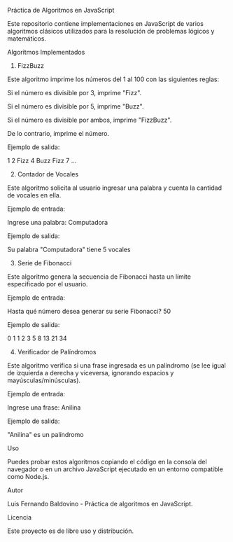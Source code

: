 Práctica de Algoritmos en JavaScript

Este repositorio contiene implementaciones en JavaScript de varios algoritmos clásicos utilizados para la resolución de problemas lógicos y matemáticos.

Algoritmos Implementados

1. FizzBuzz

Este algoritmo imprime los números del 1 al 100 con las siguientes reglas:

Si el número es divisible por 3, imprime "Fizz".

Si el número es divisible por 5, imprime "Buzz".

Si el número es divisible por ambos, imprime "FizzBuzz".

De lo contrario, imprime el número.

Ejemplo de salida:

1
2
Fizz
4
Buzz
Fizz
7
...

2. Contador de Vocales

Este algoritmo solicita al usuario ingresar una palabra y cuenta la cantidad de vocales en ella.

Ejemplo de entrada:

Ingrese una palabra: Computadora

Ejemplo de salida:

Su palabra "Computadora" tiene 5 vocales

3. Serie de Fibonacci

Este algoritmo genera la secuencia de Fibonacci hasta un límite especificado por el usuario.

Ejemplo de entrada:

Hasta qué número desea generar su serie Fibonacci? 50

Ejemplo de salida:

0
1
1
2
3
5
8
13
21
34

4. Verificador de Palíndromos

Este algoritmo verifica si una frase ingresada es un palíndromo (se lee igual de izquierda a derecha y viceversa, ignorando espacios y mayúsculas/minúsculas).

Ejemplo de entrada:

Ingrese una frase: Anilina

Ejemplo de salida:

"Anilina" es un palíndromo

Uso

Puedes probar estos algoritmos copiando el código en la consola del navegador o en un archivo JavaScript ejecutado en un entorno compatible como Node.js.

Autor

Luis Fernando Baldovino - Práctica de algoritmos en JavaScript.

Licencia

Este proyecto es de libre uso y distribución.
